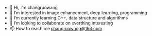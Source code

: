 - 👋 Hi, I’m changruowang
- 👀 I’m interested in image enhancement, deep learning, programming
- 🌱 I’m currently learning C++, data structure and algorithms
- 💞️ I’m looking to collaborate on everthing interesting
- 📫 How to reach me changruowang@163.com

<!---
changruowang/changruowang is a ✨ special ✨ repository because its `README.md` (this file) appears on your GitHub profile.
You can click the Preview link to take a look at your changes.
--->
